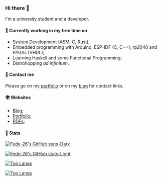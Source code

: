 ### Hi there 👋
I'm a university student and a developer.

<!--
**Fede-26/Fede-26** is a ✨ _special_ ✨ repository because its `README.md` (this file) appears on your GitHub profile.

Here are some ideas to get you started:

- 🔭 I’m currently working on ...
- 🌱 I’m currently learning ...
- 👯 I’m looking to collaborate on ...
- 🤔 I’m looking for help with ...
- 💬 Ask me about ...
- 📫 How to reach me: ...
- 😄 Pronouns: ...
- ⚡ Fun fact: ...
-->

#### 🧮 Currently working in my free time on
- System Development (ASM, C, Rust);
- Embedded programming with Arduino, ESP-IDF (C, C++), rp2040 and FPGAs (VHDL);
- Learning Haskell and some Functional Programming;
- Distrohopping _ad infinitum_.

#### 📠 Contact me
Please go on my [portfolio](https://me.7-bit.xyz/) or on my [blog](https://fede7-bit.xyz) for contact links.

#### 🌍 Websites
- [Blog](https://7-bit.xyz);
- [Portfolio](https://me.7-bit.xyz);
- [PDFs](https://pdfs.7-bit.xyz);

#### 📜 Stats

[![Fede-26's GitHub stats-Dark](https://github-readme-stats.vercel.app/api?username=Fede-26&hide_border=true&hide_rank=true&show_icons=true&theme=synthwave#gh-dark-mode-only)](https://github-readme-stats.vercel.app#gh-dark-mode-only)

[![Fede-26's GitHub stats-Light](https://github-readme-stats.vercel.app/api?username=fede-26&hide_rank=true&hide_border=true&show_icons=true&theme=buefy#gh-light-mode-only)](https://github-readme-stats.vercel.app#gh-light-mode-only)

[![Top Langs](https://github-readme-stats.vercel.app/api/top-langs/?username=Fede-26&layout=compact&exclude_repo=blog&hide_border=true&hide=html,css&theme=synthwave#gh-dark-mode-only)](https://github-readme-stats.vercel.app#gh-dark-mode-only)

[![Top Langs](https://github-readme-stats.vercel.app/api/top-langs/?username=Fede-26&layout=compact&hide_border=true&exclude_repo=blog&hide=html,css&theme=buefy#gh-light-mode-only)](https://github-readme-stats.vercel.app#gh-light-mode-only)
